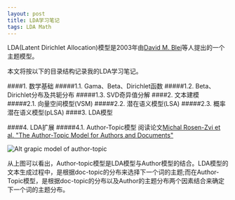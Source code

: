 ```yaml
---
layout: post
title: LDA学习笔记
tags: LDA Math
---
```


LDA(Latent Dirichlet Allocation)模型是2003年由[David M. Blei](http://www.cs.princeton.edu/~blei/)等人提出的一个主题模型。

本文将按以下的目录结构记录我的LDA学习笔记。

####1. 数学基础
#####1.1. Gama、Beta、Dirichlet函数
#####1.2. Beta、Dirichlet分布及共轭分布
#####1.3. SVD奇异值分解
####2. 文本建模
#####2.1. 向量空间模型(VSM)
#####2.2. 潜在语义模型(LSA)
#####2.3. 概率潜在语义模型(pLSA)
####3. LDA模型


####4. LDA扩展
#####4.1. Author-Topic模型
阅读论文[Michal Rosen-Zvi et al. "The Author-Topic Model for Authors and Documents"](http://psiexp.ss.uci.edu/research/papers/uai04_v8.pdf)

![Alt grapic model of author-topic](/note/images/author-topic.png)

从上图可以看出，Author-topic模型是LDA模型与Author模型的结合。LDA模型的文本生成过程中，是根据doc-topic的分布来选择下一个词的主题;而在Author-Topic模型，是根据doc-topic的分布以及Author的主题分布两个因素结合来确定下一个词的主题分布。